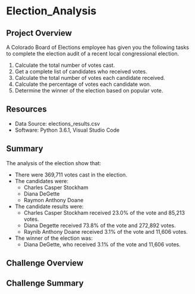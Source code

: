 # Election_Analysis

## Project Overview
A Colorado Board of Elections employee has given you the following tasks to complete the election audit of a recent local congressional election.

1. Calculate the total number of votes cast.
2. Get a complete list of candidates who received votes.
3. Calculate the total number of votes each candidate received.
4. Calculate the percentage of votes each candidate won.
5. Determine the winner of the election based on popular vote.

## Resources
- Data Source: elections_results.csv
- Software: Python 3.6.1, Visual Studio Code

## Summary
The analysis of the election show that:
- There were 369,711 votes cast in the election.
- The candidates were:
    - Charles Casper Stockham
    - Diana DeGette
    - Raymon Anthony Doane
- The candidate results were:
    - Charles Casper Stockham received 23.0% of the vote and 85,213 votes.
    - Diana Degette received 73.8% of the vote and 272,892 votes.
    - Raynib Anthony Doane received 3.1% of the vote and 11,606 votes.
- The winner of the election was:
    - Diana DeGette, who received 3.1% of the vote and 11,606 votes.

## Challenge Overview

## Challenge Summary
